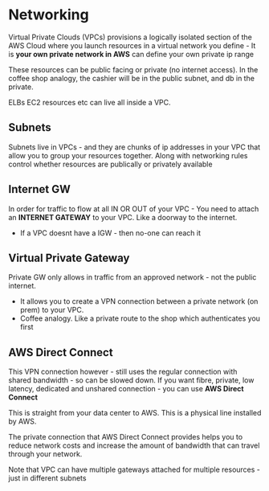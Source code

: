 # Networking

Virtual Private Clouds (VPCs) provisions a logically isolated section of the AWS Cloud where you launch resources in a 
virtual network you define - It is **your own private network in AWS** can define your own private ip range

These resources can be public facing or private (no internet access). In the coffee shop analogy, the cashier will 
be in the public subnet, and db in the private. 

ELBs EC2 resources etc can live all inside a VPC.

## Subnets
Subnets live in VPCs - and they are chunks of ip addresses in your VPC that allow you to group your resources together. 
Along with networking rules control whether resources are publically or privately available 


## Internet GW 
In order for traffic to flow at all IN OR OUT of your VPC - You need to attach an **INTERNET GATEWAY** to your VPC. 
Like a doorway to the internet. 
* If a VPC doesnt have a IGW - then no-one can reach it 

## Virtual Private Gateway
Private GW only allows in traffic from an approved network - not the public internet.
* It allows you to create a VPN connection between a private network (on prem) to your VPC. 
* Coffee analogy. Like a private route to the shop which authenticates you first

## AWS Direct Connect
This VPN connection however - still uses the regular connection with shared bandwidth - so can be slowed down.
If you want fibre, private, low latency, dedicated and unshared connection - you can use **AWS Direct Connect**

This is straight from your data center to AWS. This is a physical line installed by AWS.

The private connection that AWS Direct Connect provides helps you to reduce network costs
and increase the amount of bandwidth that can travel through your network.


Note that VPC can have multiple gateways attached for multiple resources - just in different subnets 
